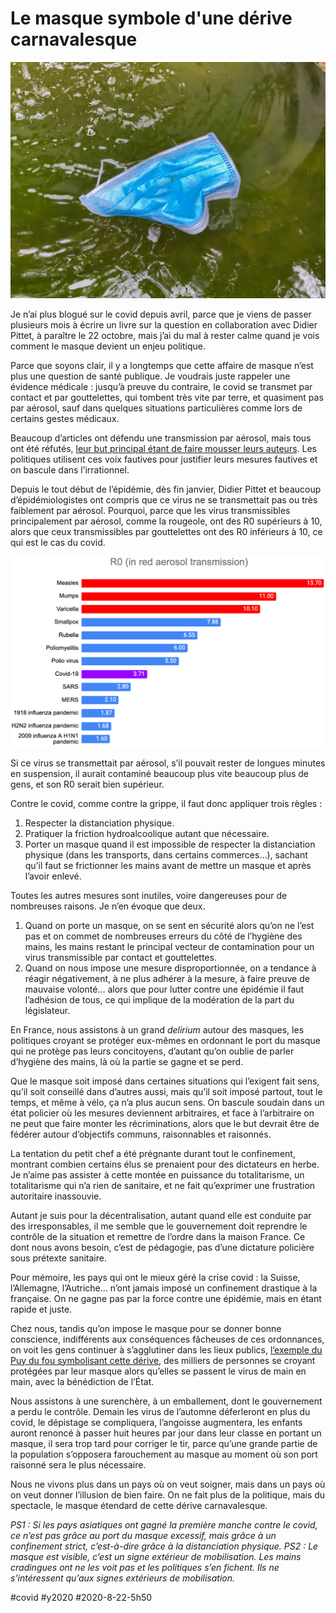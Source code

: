# Le masque symbole d'une dérive carnavalesque

![Un masque flotte](_i/IMG_2738.webp)

Je n’ai plus blogué sur le covid depuis avril, parce que je viens de passer plusieurs mois à écrire un livre sur la question en collaboration avec Didier Pittet, à paraître le 22 octobre, mais j’ai du mal à rester calme quand je vois comment le masque devient un enjeu politique.

Parce que soyons clair, il y a longtemps que cette affaire de masque n’est plus une question de santé publique. Je voudrais juste rappeler une évidence médicale : jusqu’à preuve du contraire, le covid se transmet par contact et par gouttelettes, qui tombent très vite par terre, et quasiment pas par aérosol, sauf dans quelques situations particulières comme lors de certains gestes médicaux.

Beaucoup d’articles ont défendu une transmission par aérosol, mais tous ont été réfutés, [leur but principal étant de faire mousser leurs auteurs](https://www.thelancet.com/journals/laninf/article/PIIS1473-3099(20)30558-2/fulltext). Les politiques utilisent ces voix fautives pour justifier leurs mesures fautives et on bascule dans l’irrationnel.

Depuis le tout début de l’épidémie, dès fin janvier, Didier Pittet et beaucoup d’épidémiologistes ont compris que ce virus ne se transmettait pas ou très faiblement par aérosol. Pourquoi, parce que les virus transmissibles principalement par aérosol, comme la rougeole, ont des R0 supérieurs à 10, alors que ceux transmissibles par gouttelettes ont des R0 inférieurs à 10, ce qui est le cas du covid.

![](_i/r0.png)

Si ce virus se transmettait par aérosol, s’il pouvait rester de longues minutes en suspension, il aurait contaminé beaucoup plus vite beaucoup plus de gens, et son R0 serait bien supérieur.

Contre le covid, comme contre la grippe, il faut donc appliquer trois règles :

1. Respecter la distanciation physique.
2. Pratiquer la friction hydroalcoolique autant que nécessaire.
3. Porter un masque quand il est impossible de respecter la distanciation physique (dans les transports, dans certains commerces…), sachant qu’il faut se frictionner les mains avant de mettre un masque et après l’avoir enlevé.

Toutes les autres mesures sont inutiles, voire dangereuses pour de nombreuses raisons. Je n’en évoque que deux.

1. Quand on porte un masque, on se sent en sécurité alors qu’on ne l’est pas et on commet de nombreuses erreurs du côté de l’hygiène des mains, les mains restant le principal vecteur de contamination pour un virus transmissible par contact et gouttelettes.
2. Quand on nous impose une mesure disproportionnée, on a tendance à réagir négativement, à ne plus adhérer à la mesure, à faire preuve de mauvaise volonté… alors que pour lutter contre une épidémie il faut l’adhésion de tous, ce qui implique de la modération de la part du législateur.

En France, nous assistons à un grand *delirium* autour des masques, les politiques croyant se protéger eux-mêmes en ordonnant le port du masque qui ne protège pas leurs concitoyens, d’autant qu’on oublie de parler d’hygiène des mains, là où la partie se gagne et se perd.

Que le masque soit imposé dans certaines situations qui l’exigent fait sens, qu’il soit conseillé dans d’autres aussi, mais qu’il soit imposé partout, tout le temps, et même à vélo, ça n’a plus aucun sens. On bascule soudain dans un état policier où les mesures deviennent arbitraires, et face à l’arbitraire on ne peut que faire monter les récriminations, alors que le but devrait être de fédérer autour d’objectifs communs, raisonnables et raisonnés.

La tentation du petit chef a été prégnante durant tout le confinement, montrant combien certains élus se prenaient pour des dictateurs en herbe. Je n’aime pas assister à cette montée en puissance du totalitarisme, un totalitarisme qui n’a rien de sanitaire, et ne fait qu’exprimer une frustration autoritaire inassouvie.

Autant je suis pour la décentralisation, autant quand elle est conduite par des irresponsables, il me semble que le gouvernement doit reprendre le contrôle de la situation et remettre de l’ordre dans la maison France. Ce dont nous avons besoin, c’est de pédagogie, pas d’une dictature policière sous prétexte sanitaire.

Pour mémoire, les pays qui ont le mieux géré la crise covid : la Suisse, l’Allemagne, l’Autriche… n’ont jamais imposé un confinement drastique à la française. On ne gagne pas par la force contre une épidémie, mais en étant rapide et juste.

Chez nous, tandis qu’on impose le masque pour se donner bonne conscience, indifférents aux conséquences fâcheuses de ces ordonnances, on voit les gens continuer à s’agglutiner dans les lieux publics, [l’exemple du Puy du fou symbolisant cette dérive](https://www.huffingtonpost.fr/entry/puy-du-fou-distanciation_fr_5f3f6eeac5b6763e5dc18f2c), des milliers de personnes se croyant protégées par leur masque alors qu’elles se passent le virus de main en main, avec la bénédiction de l’État.

Nous assistons à une surenchère, à un emballement, dont le gouvernement a perdu le contrôle. Demain les virus de l’automne déferleront en plus du covid, le dépistage se compliquera, l’angoisse augmentera, les enfants auront renoncé à passer huit heures par jour dans leur classe en portant un masque, il sera trop tard pour corriger le tir, parce qu’une grande partie de la population s’opposera farouchement au masque au moment où son port raisonné sera le plus nécessaire.

Nous ne vivons plus dans un pays où on veut soigner, mais dans un pays où on veut donner l’illusion de bien faire. On ne fait plus de la politique, mais du spectacle, le masque étendard de cette dérive carnavalesque.

*PS1 : Si les pays asiatiques ont gagné la première manche contre le covid, ce n’est pas grâce au port du masque excessif, mais grâce à un confinement strict, c’est-à-dire grâce à la distanciation physique.*
*PS2 : Le masque est visible, c’est un signe extérieur de mobilisation. Les mains cradingues ont ne les voit pas et les politiques s’en fichent. Ils ne s’intéressent qu’aux signes extérieurs de mobilisation.*

#covid #y2020 #2020-8-22-5h50
